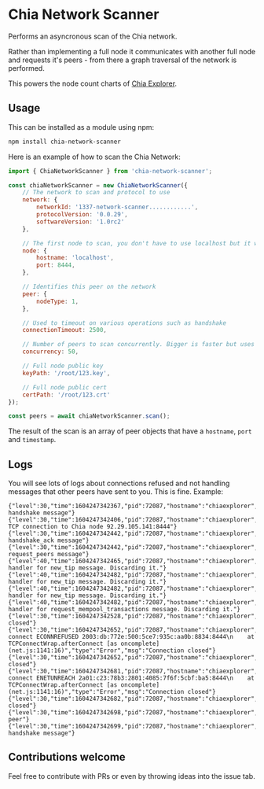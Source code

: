 # Chia Network Scanner

Performs an asyncronous scan of the Chia network.

Rather than implementing a full node it communicates with another full node and requests it's peers - from there a graph traversal of the network is performed.

This powers the node count charts of [Chia Explorer](https://www.chiaexplorer.com).

## Usage

This can be installed as a module using npm:

```bash
npm install chia-network-scanner
```

Here is an example of how to scan the Chia Network:

```javascript
import { ChiaNetworkScanner } from 'chia-network-scanner';

const chiaNetworkScanner = new ChiaNetworkScanner({
    // The network to scan and protocol to use
    network: {
        networkId: '1337-network-scanner............',
        protocolVersion: '0.0.29',
        softwareVersion: '1.0rc2'
    },

    // The first node to scan, you don't have to use localhost but it works if you are running a Chia node locally
    node: {
        hostname: 'localhost',
        port: 8444,
    },

    // Identifies this peer on the network
    peer: {
        nodeType: 1,
    },

    // Used to timeout on various operations such as handshake
    connectionTimeout: 2500,

    // Number of peers to scan concurrently. Bigger is faster but uses more sockets and memory :)
    concurrency: 50,

    // Full node public key
    keyPath: '/root/123.key',

    // Full node public cert
    certPath: '/root/123.crt'
});

const peers = await chiaNetworkScanner.scan();
```

The result of the scan is an array of peer objects that have a `hostname`, `port` and `timestamp`.

## Logs

You will see lots of logs about connections refused and not handling messages that other peers have sent to you. This is fine. Example:

```
{"level":30,"time":1604247342367,"pid":72087,"hostname":"chiaexplorer","msg":"Sending handshake message"}
{"level":30,"time":1604247342406,"pid":72087,"hostname":"chiaexplorer","msg":"Established TCP connection to Chia node 92.29.105.141:8444"}
{"level":30,"time":1604247342442,"pid":72087,"hostname":"chiaexplorer","msg":"Sending handshake_ack message"}
{"level":30,"time":1604247342442,"pid":72087,"hostname":"chiaexplorer","msg":"Sending request_peers message"}
{"level":40,"time":1604247342465,"pid":72087,"hostname":"chiaexplorer","msg":"No handler for new_tip message. Discarding it."}
{"level":40,"time":1604247342482,"pid":72087,"hostname":"chiaexplorer","msg":"No handler for new_tip message. Discarding it."}
{"level":40,"time":1604247342482,"pid":72087,"hostname":"chiaexplorer","msg":"No handler for new_tip message. Discarding it."}
{"level":40,"time":1604247342482,"pid":72087,"hostname":"chiaexplorer","msg":"No handler for request_mempool_transactions message. Discarding it."}
{"level":30,"time":1604247342528,"pid":72087,"hostname":"chiaexplorer","msg":"Connection closed"}
{"level":30,"time":1604247342652,"pid":72087,"hostname":"chiaexplorer","errno":"ECONNREFUSED","code":"ECONNREFUSED","syscall":"connect","address":"2003:db:772e:500:5ce7:935c:aa0b:8834","port":8444,"stack":"Error: connect ECONNREFUSED 2003:db:772e:500:5ce7:935c:aa0b:8834:8444\n    at TCPConnectWrap.afterConnect [as oncomplete] (net.js:1141:16)","type":"Error","msg":"Connection closed"}
{"level":30,"time":1604247342652,"pid":72087,"hostname":"chiaexplorer","msg":"Connection closed"}
{"level":30,"time":1604247342681,"pid":72087,"hostname":"chiaexplorer","errno":"ENETUNREACH","code":"ENETUNREACH","syscall":"connect","address":"2a01:c23:78b3:2801:4085:7f6f:5cbf:ba5","port":8444,"stack":"Error: connect ENETUNREACH 2a01:c23:78b3:2801:4085:7f6f:5cbf:ba5:8444\n    at TCPConnectWrap.afterConnect [as oncomplete] (net.js:1141:16)","type":"Error","msg":"Connection closed"}
{"level":30,"time":1604247342682,"pid":72087,"hostname":"chiaexplorer","msg":"Connection closed"}
{"level":30,"time":1604247342698,"pid":72087,"hostname":"chiaexplorer","visited":false,"hostname":"165.227.56.10","port":8444,"timestamp":1602428570,"msg":"Visiting peer"}
{"level":30,"time":1604247342699,"pid":72087,"hostname":"chiaexplorer","msg":"Sending handshake message"}
```

## Contributions welcome

Feel free to contribute with PRs or even by throwing ideas into the issue tab.
